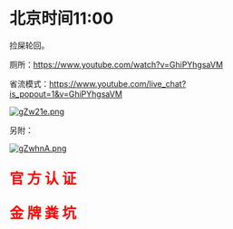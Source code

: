 # 北京时间11:00

捡屎轮回。

厕所：https://www.youtube.com/watch?v=GhiPYhgsaVM

省流模式：https://www.youtube.com/live_chat?is_popout=1&v=GhiPYhgsaVM

[![gZw21e.png](https://z3.ax1x.com/2021/05/02/gZw21e.png)](https://imgtu.com/i/gZw21e)

另附：

[![gZwhnA.png](https://z3.ax1x.com/2021/05/02/gZwhnA.png)](https://imgtu.com/i/gZwhnA)

<div style="color:red;font-weight:bolder;font-size:25px">

官 方 认 证

金 牌 粪 坑

</div>